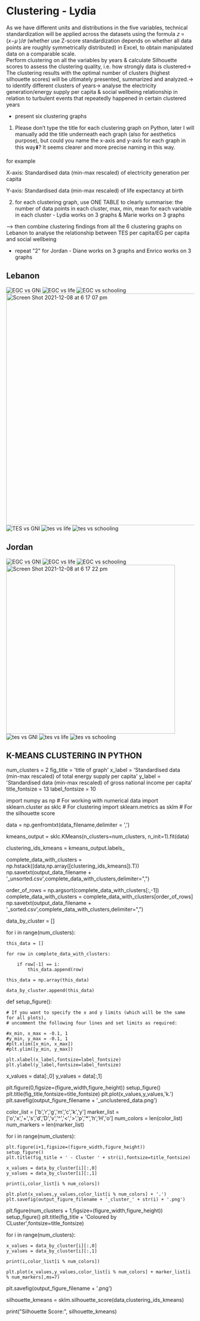 # Clustering - Lydia
As we have different units and distributions in the five variables, technical standardization will be applied across the datasets using the formula 𝑧 = (𝑥−𝜇 )/𝜎 (whether use Z-score standardization depends on whether all data points are roughly symmetrically distributed) in Excel, to obtain manipulated data on a comparable scale. 		
Perform clustering on all the variables by years & calculate Silhouette scores to assess the clustering quality, i.e. how strongly data is clustered→ The clustering results with the optimal number of clusters (highest silhouette scores) will be ultimately presented, summarized and analyzed.→ to identify different clusters of years→ analyse the electricity generation/energy supply per capita & social wellbeing relationship in relation to turbulent events that repeatedly happened in certain clustered years
* present six clustering graphs

1. Please don’t type the title for each clustering graph on Python, later I will manually add the title underneath each graph (also for aesthetics purpose), but could you name the x-axis and y-axis for each graph in this way⬇️? It seems clearer and more precise naming in this way.

for example

X-axis: Standardised data (min-max rescaled) of electricity generation per capita

Y-axis: Standardised data (min-max rescaled) of life expectancy at birth

2. for each clustering graph, use ONE TABLE to clearly summarise: the number of data points in each cluster, max, min, mean for each variable in each cluster - Lydia works on 3 graphs & Marie works on 3 graphs

—> then combine clustering findings from all the 6 clustering graphs on Lebanon to analyse the relationship between TES per capita/EG per capita and social wellbeing

* repeat "2" for Jordan - Diane works on 3 graphs and Enrico works on 3 graphs

## Lebanon

![EGC vs GNi](https://user-images.githubusercontent.com/92082534/145262344-fa215b44-2ae6-478c-b173-482c99e738fb.png)
![EGC vs life](https://user-images.githubusercontent.com/92082534/145262348-3a750da9-9a2a-4100-82a2-adbebc9bd051.png)
![EGC vs schooling](https://user-images.githubusercontent.com/92082534/145262350-f9761e42-dc02-4467-b760-83f2f55e01ca.png)
<img width="620" alt="Screen Shot 2021-12-08 at 6 17 07 pm" src="https://user-images.githubusercontent.com/92082534/145262355-5a70ffc5-dd37-4c63-a8f4-1f3d391b9610.png">
![TES vs GNI](https://user-images.githubusercontent.com/92082534/145262357-bcb2a0bb-4d9d-4c86-ae28-e1260a59b110.png)
![tes vs life](https://user-images.githubusercontent.com/92082534/145262359-93a7cbc9-390f-45d3-8ea9-20453fb71ba1.png)
![tes vs schooling](https://user-images.githubusercontent.com/92082534/145262367-28f2d7d6-f661-4261-849e-13d8de5bfee0.png)

## Jordan

![EGC vs GNI](https://user-images.githubusercontent.com/92082534/145262486-f5627c09-4e34-4cb7-8f43-c97c62a90fff.png)
![EGC vs life](https://user-images.githubusercontent.com/92082534/145262489-e0b8196d-b32e-4732-9a00-45c1910f70a7.png)
![EGC vs schooling](https://user-images.githubusercontent.com/92082534/145262495-c6cdc0af-cb8a-4e12-b721-61d16395a04e.png)
<img width="452" alt="Screen Shot 2021-12-08 at 6 17 22 pm" src="https://user-images.githubusercontent.com/92082534/145262497-8671d5e1-26bc-461c-966c-dc821f7fcbe9.png">
![tes vs GNI](https://user-images.githubusercontent.com/92082534/145262501-55af67fe-e7fd-426f-8b9b-eecc2fb15b74.png)
![tes vs life](https://user-images.githubusercontent.com/92082534/145262505-90fcd721-3233-4a4f-a18d-36ce328397df.png)
![tes vs schooling](https://user-images.githubusercontent.com/92082534/145262506-c34787c3-bbbc-4d57-bf88-e7980def459e.png)


## K-MEANS CLUSTERING IN PYTHON

num_clusters = 2
fig_title = 'title of graph'
x_label   = 'Standardised data (min-max rescaled) of total energy supply per capita'
y_label   = 'Standardised data (min-max rescaled) of gross national income per capita'
title_fontsize = 13
label_fontsize = 10


import numpy as np              # For working with numerical data
import sklearn.cluster as sklc  # For clustering
import sklearn.metrics as sklm  # For the silhouette score

data = np.genfromtxt(data_filename,delimiter = ',')



kmeans_output = sklc.KMeans(n_clusters=num_clusters, n_init=1).fit(data)


clustering_ids_kmeans = kmeans_output.labels_

complete_data_with_clusters = np.hstack((data,np.array([clustering_ids_kmeans]).T))
np.savetxt(output_data_filename + '_unsorted.csv',complete_data_with_clusters,delimiter=",")

order_of_rows = np.argsort(complete_data_with_clusters[:,-1])
complete_data_with_clusters = complete_data_with_clusters[order_of_rows]
np.savetxt(output_data_filename + '_sorted.csv',complete_data_with_clusters,delimiter=",")

data_by_cluster = []

for i in range(num_clusters):
    
    this_data = []
    
    for row in complete_data_with_clusters:
        
        if row[-1] == i:
            this_data.append(row)
    
    this_data = np.array(this_data)
    
    data_by_cluster.append(this_data)
 

def setup_figure():
    
    # If you want to specify the x and y limits (which will be the same for all plots),
    # uncomment the following four lines and set limits as required:
    
    #x_min, x_max = -0.1, 1
    #y_min, y_max = -0.1, 1
    #plt.xlim([x_min, x_max])
    #plt.ylim([y_min, y_max])
    
    plt.xlabel(x_label,fontsize=label_fontsize)
    plt.ylabel(y_label,fontsize=label_fontsize)



x_values = data[:,0]
y_values = data[:,1]

plt.figure(0,figsize=(figure_width,figure_height))
setup_figure()
plt.title(fig_title,fontsize=title_fontsize)
plt.plot(x_values,y_values,'k.')
plt.savefig(output_figure_filename + '_unclustered_data.png')

color_list = ['b','r','g','m','c','k','y']
marker_list = ['o','x','+','s','d','D','v','^','<','>','p','*','h','H','o']
num_colors = len(color_list)
num_markers = len(marker_list)


for i in range(num_clusters):
    
    plt.figure(i+1,figsize=(figure_width,figure_height))
    setup_figure()
    plt.title(fig_title + ' - Cluster ' + str(i),fontsize=title_fontsize)
    
    x_values = data_by_cluster[i][:,0]
    y_values = data_by_cluster[i][:,1]
    
    print(i,color_list[i % num_colors])
    
    plt.plot(x_values,y_values,color_list[i % num_colors] + '.')
    plt.savefig(output_figure_filename + '_cluster_' + str(i) + '.png')


plt.figure(num_clusters + 1,figsize=(figure_width,figure_height))
setup_figure()
plt.title(fig_title + 'Coloured by CLuster',fontsize=title_fontsize)

for i in range(num_clusters):
    
    x_values = data_by_cluster[i][:,0]
    y_values = data_by_cluster[i][:,1]
    
    print(i,color_list[i % num_colors])
    
    plt.plot(x_values,y_values,color_list[i % num_colors] + marker_list[i % num_markers],ms=7)
      
plt.savefig(output_figure_filename + '.png')


silhouette_kmeans = sklm.silhouette_score(data,clustering_ids_kmeans)


print("Silhouette Score:", silhouette_kmeans)



